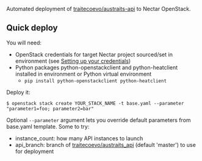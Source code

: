Automated deployment of [traitecoevo/austraits-api](https://github.com/traitecoevo/austraits-api) to Nectar OpenStack.

## Quick deploy

You will need:

- OpenStack credentials for target Nectar project sourced/set in environment (see [Setting up your credentials](https://tutorials.rc.nectar.org.au/openstack-cli/04-credentials))
- Python packages python-openstackclient and python-heatclient installed in environment or Python virtual environment
    - `pip install python-openstackclient python-heatclient`

Deploy it:

```
$ openstack stack create YOUR_STACK_NAME -t base.yaml --parameter "parameter1=foo; parameter2=bar"
```

Optional `--parameter` argument lets you override default parameters from base.yaml template. Some to try:

- instance_count: how many API instances to launch
- api_branch: branch of [traitecoevo/austraits_api](https://github.com/traitecoevo/austraits-api) (default 'master') to use for deployment
